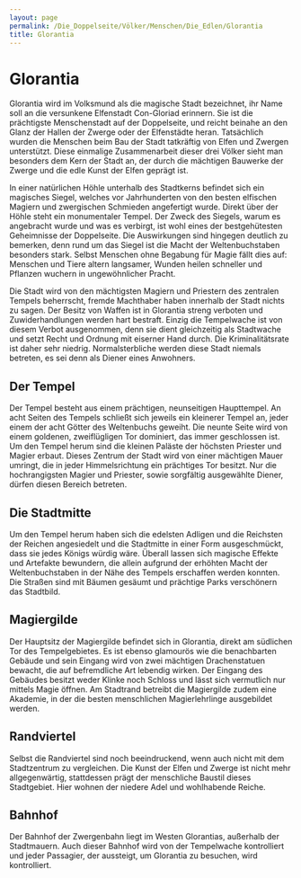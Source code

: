 ```yaml
---
layout: page
permalink: /Die_Doppelseite/Völker/Menschen/Die_Edlen/Glorantia
title: Glorantia
---
```


# Glorantia

Glorantia wird im Volksmund als die magische Stadt bezeichnet, ihr Name soll an die versunkene Elfenstadt Con-Gloriad erinnern. Sie ist die prächtigste Menschenstadt auf der Doppelseite, und reicht beinahe an den Glanz der Hallen der Zwerge oder der Elfenstädte heran. Tatsächlich wurden die Menschen beim Bau der Stadt tatkräftig von Elfen und Zwergen unterstützt. Diese einmalige Zusammenarbeit dieser drei Völker sieht man besonders dem Kern der Stadt an, der durch die mächtigen Bauwerke der Zwerge und die edle Kunst der Elfen geprägt ist.

In einer natürlichen Höhle unterhalb des Stadtkerns befindet sich ein magisches Siegel, welches vor Jahrhunderten von den besten elfischen Magiern und zwergischen Schmieden angefertigt wurde. Direkt über der Höhle steht ein monumentaler Tempel. Der Zweck des Siegels, warum es angebracht wurde und was es verbirgt, ist wohl eines der bestgehütesten Geheimnisse der Doppelseite. Die Auswirkungen sind hingegen deutlich zu bemerken, denn rund um das Siegel ist die Macht der Weltenbuchstaben besonders stark. Selbst Menschen ohne Begabung für Magie fällt dies auf: Menschen und Tiere altern langsamer, Wunden heilen schneller und Pflanzen wuchern in ungewöhnlicher Pracht.

Die Stadt wird von den mächtigsten Magiern und Priestern des zentralen Tempels beherrscht, fremde Machthaber haben innerhalb der Stadt nichts zu sagen. Der Besitz von Waffen ist in Glorantia streng verboten und Zuwiderhandlungen werden hart bestraft. Einzig die Tempelwache ist von diesem Verbot ausgenommen, denn sie dient gleichzeitig als Stadtwache und setzt Recht und Ordnung mit eiserner Hand durch. Die Kriminalitätsrate ist daher sehr niedrig. Normalsterbliche werden diese Stadt niemals betreten, es sei denn als Diener eines Anwohners.

## Der Tempel

Der Tempel besteht aus einem prächtigen, neunseitigen Haupttempel. An acht Seiten des Tempels schließt sich jeweils ein kleinerer Tempel an, jeder einem der acht Götter des Weltenbuchs geweiht. Die neunte Seite wird von einem goldenen, zweiflügligen Tor dominiert, das immer geschlossen ist. Um den Tempel herum sind die kleinen Paläste der höchsten Priester und Magier erbaut. Dieses Zentrum der Stadt wird von einer mächtigen Mauer umringt, die in jeder Himmelsrichtung ein prächtiges Tor besitzt. Nur die hochrangigsten Magier und Priester, sowie sorgfältig ausgewählte Diener, dürfen diesen Bereich betreten.

## Die Stadtmitte

Um den Tempel herum haben sich die edelsten Adligen und die Reichsten der Reichen angesiedelt und die Stadtmitte in einer Form ausgeschmückt, dass sie jedes Königs würdig wäre. Überall lassen sich magische Effekte und Artefakte bewundern, die allein aufgrund der erhöhten Macht der Weltenbuchstaben in der Nähe des Tempels erschaffen werden konnten. Die Straßen sind mit Bäumen gesäumt und prächtige Parks verschönern das Stadtbild.

## Magiergilde

Der Hauptsitz der Magiergilde befindet sich in Glorantia, direkt am südlichen Tor des Tempelgebietes. Es ist ebenso glamourös wie die benachbarten Gebäude und sein Eingang wird von zwei mächtigen Drachenstatuen bewacht, die auf befremdliche Art lebendig wirken. Der Eingang des Gebäudes besitzt weder Klinke noch Schloss und lässt sich vermutlich nur mittels Magie öffnen. Am Stadtrand betreibt die Magiergilde zudem eine Akademie, in der die besten menschlichen Magierlehrlinge ausgebildet werden.

## Randviertel

Selbst die Randviertel sind noch beeindruckend, wenn auch nicht mit dem Stadtzentrum zu vergleichen. Die Kunst der Elfen und Zwerge ist nicht mehr allgegenwärtig, stattdessen prägt der menschliche Baustil dieses Stadtgebiet. Hier wohnen der niedere Adel und wohlhabende Reiche.

## Bahnhof

Der Bahnhof der Zwergenbahn liegt im Westen Glorantias, außerhalb der Stadtmauern. Auch dieser Bahnhof wird von der Tempelwache kontrolliert und jeder Passagier, der aussteigt, um Glorantia zu besuchen, wird kontrolliert.

